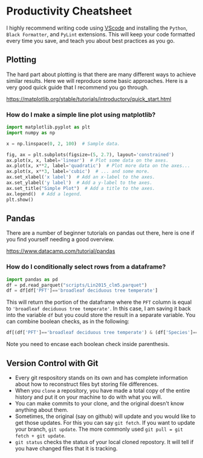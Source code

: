 # Productivity Cheatsheet

I highly recommend writing code using [VScode](https://code.visualstudio.com/) and installing the `Python`, `Black Formatter`, and `PyLint` extensions. This will keep your code formatted every time you save, and teach you about best practices as you go.

## Plotting

The hard part about plotting is that there are many different ways to achieve similar results. Here we will reproduce some basic approaches. Here is a very good quick guide that I recommend you go through.

https://matplotlib.org/stable/tutorials/introductory/quick_start.html

### How do I make a simple line plot using matplotlib?

```python
import matplotlib.pyplot as plt
import numpy as np

x = np.linspace(0, 2, 100)  # Sample data.

fig, ax = plt.subplots(figsize=(5, 2.7), layout='constrained')
ax.plot(x, x, label='linear')  # Plot some data on the axes.
ax.plot(x, x**2, label='quadratic')  # Plot more data on the axes...
ax.plot(x, x**3, label='cubic')  # ... and some more.
ax.set_xlabel('x label')  # Add an x-label to the axes.
ax.set_ylabel('y label')  # Add a y-label to the axes.
ax.set_title("Simple Plot")  # Add a title to the axes.
ax.legend()  # Add a legend.
plt.show()
```
## Pandas

There are a number of beginner tutorials on pandas out there, here is one if you find yourself needing a good overview.

https://www.datacamp.com/tutorial/pandas

### How do I conditionally select rows from a dataframe?

```python
import pandas as pd
df = pd.read_parquet("scripts/Lin2015_clm5.parquet")
df = df[df['PFT']=='broadleaf deciduous tree temperate']
```

This will return the portion of the dataframe where the `PFT` column is equal to `'broadleaf deciduous tree temperate'`. In this case, I am saving it back into the variable `df` but you could store the result in a separate variable. You can combine boolean checks, as in the following:

```python
df[(df['PFT']=='broadleaf deciduous tree temperate') & (df['Species']=='acer rubrum')]
```

Note you need to encase each boolean check inside parenthesis.

## Version Control with Git

* Every git respository stands on its own and has complete information about how to reconstruct files byt storing file differences.
* When you `clone` a repository, you have made a total copy of the entire history and put it on your machine to do with what you will.
* You can make commits to your clone, and the original doesn't know anything about them.
* Sometimes, the original (say on github) will update and you would like to get those updates. For this you can say `git fetch`. If you want to update your branch, `git update`. The more commonly used `git pull = git fetch + git update`.
* `git status` checks the status of your local cloned repostory. It will tell if you have changed files that it is tracking.


